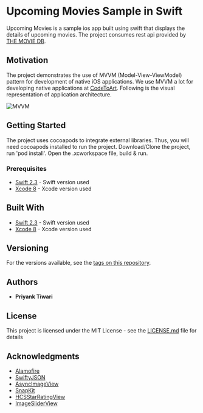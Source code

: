 # Upcoming Movies Sample in Swift

Upcoming Movies is a sample ios app built using swift that displays the details of upcoming movies. The project consumes rest api provided by [THE MOVIE DB](https://www.themoviedb.org).

## Motivation

The project demonstrates the use of MVVM (Model-View-ViewModel) pattern for development of native iOS applications. We use MVVM a lot for developing native applications at [CodeToArt](http://codetoart.com/). Following is the visual representation of application architecture.

![MVVM](https://cloud.githubusercontent.com/assets/886763/20639948/f18d0010-b3f7-11e6-823a-6ed1dd45a4a9.png)

## Getting Started

The project uses cocoapods to integrate external libraries. Thus, you will need cocoapods installed to run the project.
Download/Clone the project, run 'pod install'. Open the .xcworkspace file, build & run.

### Prerequisites

* [Swift 2.3](https://swift.org/) - Swift version used
* [Xcode 8](https://developer.apple.com/xcode/) - Xcode version used


## Built With

* [Swift 2.3](https://swift.org/) - Swift version used
* [Xcode 8](https://developer.apple.com/xcode/) - Xcode version used

## Versioning

For the versions available, see the [tags on this repository](https://github.com/codetoart/ImageSliderView/tags).

## Authors

* **Priyank Tiwari**

## License

This project is licensed under the MIT License - see the [LICENSE.md](LICENSE.md) file for details

## Acknowledgments

* [Alamofire](https://github.com/Alamofire/Alamofire)
* [SwiftyJSON](https://github.com/SwiftyJSON/SwiftyJSON)
* [AsyncImageView](https://github.com/nicklockwood/AsyncImageView)
* [SnapKit](http://snapkit.io/)
* [HCSStarRatingView](https://github.com/hsousa/HCSStarRatingView)
* [ImageSliderView](https://github.com/codetoart/ImageSliderView)

